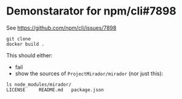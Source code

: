 Demonstarator for npm/cli#7898
==============================

See https://github.com/npm/cli/issues/7898

```
git clone 
docker build .
```

This should either:
* fail
* show the sources of `ProjectMirador/mirador`
(nor just this):
```
ls node_modules/mirador/
LICENSE		README.md	package.json
```